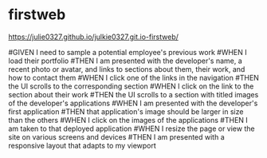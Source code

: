 # firstweb
https://julie0327.github.io/julkie0327.git.io-firstweb/

#GIVEN I need to sample a potential employee's previous work
#WHEN I load their portfolio
#THEN I am presented with the developer's name, a recent photo or avatar, and links to sections about them, their work, and how to contact them
#WHEN I click one of the links in the navigation
#THEN the UI scrolls to the corresponding section
#WHEN I click on the link to the section about their work
#THEN the UI scrolls to a section with titled images of the developer's applications
#WHEN I am presented with the developer's first application
#THEN that application's image should be larger in size than the others
#WHEN I click on the images of the applications
#THEN I am taken to that deployed application
#WHEN I resize the page or view the site on various screens and devices
#THEN I am presented with a responsive layout that adapts to my viewport
